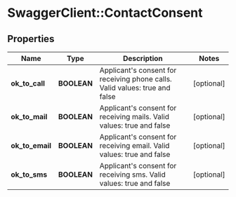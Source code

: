 # SwaggerClient::ContactConsent

## Properties
Name | Type | Description | Notes
------------ | ------------- | ------------- | -------------
**ok_to_call** | **BOOLEAN** | Applicant&#x27;s consent for receiving phone calls. Valid values: true and false | [optional] 
**ok_to_mail** | **BOOLEAN** | Applicant&#x27;s consent for receiving mails. Valid values: true and false | [optional] 
**ok_to_email** | **BOOLEAN** | Applicant&#x27;s consent for receiving email. Valid values: true and false | [optional] 
**ok_to_sms** | **BOOLEAN** | Applicant&#x27;s consent for receiving sms. Valid values: true and false | [optional] 

